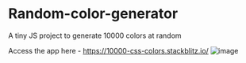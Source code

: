 # Random-color-generator
A tiny JS project to generate 10000 colors at random

Access the app here - https://10000-css-colors.stackblitz.io/
![image](https://user-images.githubusercontent.com/5936702/183281496-682e28d8-8552-4884-81e3-0f165f3c6d66.png)
